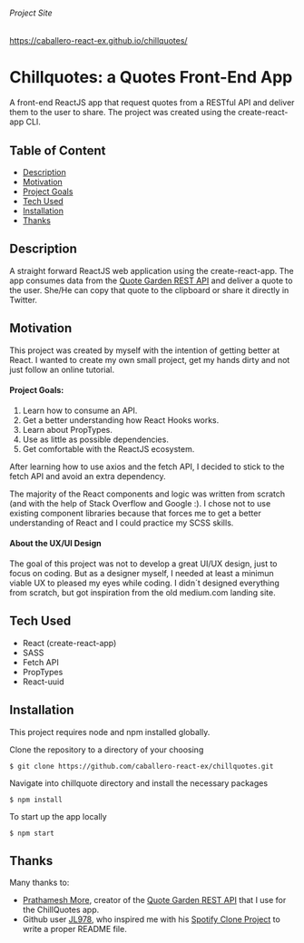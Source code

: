 ###### Project Site
https://caballero-react-ex.github.io/chillquotes/

# Chillquotes: a Quotes Front-End App
A front-end ReactJS app that request quotes from a RESTful API and deliver them to the user to share. The project was created using the create-react-app CLI. 

## Table of Content
- [Description](#Description)
- [Motivation](#Motivation)
- [Project Goals](#Project-Goals)
- [Tech Used](#Tech-Used)
- [Installation](#Installation)
- [Thanks](#Thanks)


## Description 
A straight forward ReactJS web application using the create-react-app. The app consumes data from the [Quote Garden REST API](https://github.com/pprathameshmore/QuoteGarden) and deliver a quote to the user. She/He can copy that quote to the clipboard or share it directly in Twitter. 


## Motivation
This project was created by myself with the intention of getting better at React. I wanted to create my own small project, get my hands dirty and not just follow an online tutorial. 

#### Project Goals: 
1) Learn how to consume an API.
2) Get a better understanding how React Hooks works.
3) Learn about PropTypes.
4) Use as little as possible dependencies.
5) Get comfortable with the ReactJS ecosystem.
 
After learning how to use axios and the fetch API, I decided to stick to the fetch API and avoid an extra dependency.  

The majority of the React components and logic was written from scratch (and with the help of Stack Overflow and Google :). I chose not to use existing component libraries because that forces me to get a better understanding of React and I could practice my SCSS skills. 

#### About the UX/UI Design
The goal of this project was not to develop a great UI/UX design, just to focus on coding. But as a designer myself, I needed at least a minimun viable UX to pleased my eyes while coding. I didn´t designed everything from scratch, but got inspiration from the old medium.com landing site. 

## Tech Used
- React (create-react-app)
- SASS
- Fetch API
- PropTypes
- React-uuid

## Installation   
This project requires node and npm installed globally.

Clone the repository to a directory of your choosing
```
$ git clone https://github.com/caballero-react-ex/chillquotes.git
```

Navigate into chillquote directory and install the necessary packages
```
$ npm install 
```

To start up the app locally
```
$ npm start
```

## Thanks
Many thanks to:
- [Prathamesh More](https://github.com/pprathameshmore), creator of the [Quote Garden REST API](https://github.com/pprathameshmore/QuoteGarden) that I use for the ChillQuotes app.
- Github user [JL978](https://github.com/JL978), who inspired me with his [Spotify Clone Project](https://github.com/JL978/spotify-clone-client) to write a proper README file. 
